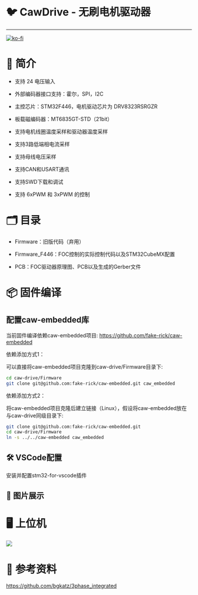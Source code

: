 # 🐦 CawDrive - 无刷电机驱动器

---

[![ko-fi](https://ko-fi.com/img/githubbutton_sm.svg)](https://ko-fi.com/H2H3PQZVW)

# 🚀 简介

- 支持 24 电压输入

- 外部编码器接口支持：霍尔，SPI，I2C

- 主控芯片：STM32F446，电机驱动芯片为 DRV8323RSRGZR

- 板载磁编码器：MT6835GT-STD（21bit）

- 支持电机线圈温度采样和驱动器温度采样

- 支持3路低端相电流采样

- 支持母线电压采样

- 支持CAN和USART通讯

- 支持SWD下载和调试

- 支持 6xPWM 和 3xPWM 的控制

# 🗂️ 目录

* Firmware：旧版代码（弃用）

* Firmware_F446：FOC控制的实际控制代码以及STM32CubeMX配置

* PCB：FOC驱动器原理图、PCB以及生成的Gerber文件

# 📦 固件编译

## 配置caw-embedded库

当前固件编译依赖caw-embedded项目: https://github.com/fake-rick/caw-embedded

依赖添加方式1：

可以直接将caw-embedded项目克隆到caw-drive/Firmware目录下:

```bash
cd caw-drive/Firmware
git clone git@github.com:fake-rick/caw-embedded.git caw_embedded
```

依赖添加方式2：

将caw-embedded项目克隆后建立链接（Linux），假设将caw-embedded放在与caw-drive同级目录下:

```bash
git clone git@github.com:fake-rick/caw-embedded.git
cd caw-drive/Firmware
ln -s ../../caw-embedded caw_embedded
```

## 🛠 VSCode配置

安装并配置stm32-for-vscode插件



## 👻 图片展示



[](https://github.com/fake-rick/caw-drive/blob/master/Docs/imgs/cawdrive-1.png)



[](https://github.com/fake-rick/caw-drive/blob/master/Docs/imgs/cawdrive-2.png)



[](https://github.com/fake-rick/caw-drive/blob/master/Docs/imgs/cawdrive-3.png)



# 🖥️ 上位机

![](https://github.com/fake-rick/caw-drive/blob/master/Docs/imgs/cawstudio.png)

# 📝 参考资料

https://github.com/bgkatz/3phase_integrated
